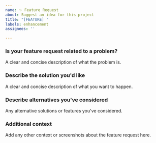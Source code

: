 ```yaml
---
name: ✨ Feature Request
about: Suggest an idea for this project
title: "[FEATURE] "
labels: enhancement
assignees: ''

---
```


### Is your feature request related to a problem?
A clear and concise description of what the problem is.

### Describe the solution you'd like
A clear and concise description of what you want to happen.

### Describe alternatives you've considered
Any alternative solutions or features you've considered.

### Additional context
Add any other context or screenshots about the feature request here.
